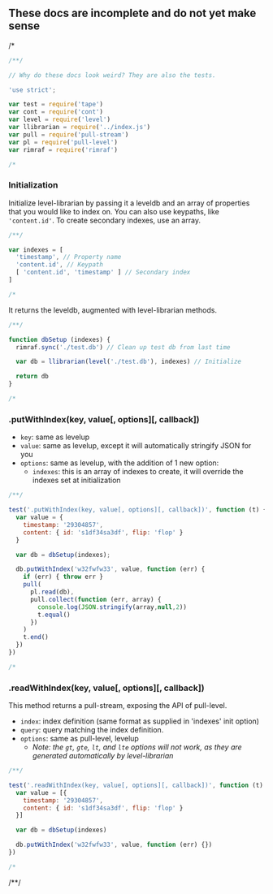 ## These docs are incomplete and do not yet make sense

/*
```javascript
/**/

// Why do these docs look weird? They are also the tests.

'use strict';

var test = require('tape')
var cont = require('cont')
var level = require('level')
var llibrarian = require('../index.js')
var pull = require('pull-stream')
var pl = require('pull-level')
var rimraf = require('rimraf')

/*
```
### Initialization
Initialize level-librarian by passing it a leveldb and an array of properties
that you would like to index on. You can also use keypaths, like `'content.id'`.
To create secondary indexes, use an array.

```javascript
/**/

var indexes = [
  'timestamp', // Property name
  'content.id', // Keypath
  [ 'content.id', 'timestamp' ] // Secondary index
]

/*
```
It returns the leveldb, augmented with level-librarian methods.

```javascript
/**/

function dbSetup (indexes) {
  rimraf.sync('./test.db') // Clean up test db from last time

  var db = llibrarian(level('./test.db'), indexes) // Initialize

  return db
}

/*
```
### .putWithIndex(key, value[, options][, callback])

- `key`: same as levelup
- `value`: same as levelup, except it will automatically stringify JSON for you
- `options`: same as levelup, with the addition of 1 new option:
  - `indexes`: this is an array of indexes to create, it will override the indexes set at initialization

```javascript
/**/

test('.putWithIndex(key, value[, options][, callback])', function (t) {
  var value = {
    timestamp: '29304857',
    content: { id: 's1df34sa3df', flip: 'flop' }
  }

  var db = dbSetup(indexes);

  db.putWithIndex('w32fwfw33', value, function (err) {
    if (err) { throw err }
    pull(
      pl.read(db),
      pull.collect(function (err, array) {
        console.log(JSON.stringify(array,null,2))
        t.equal()
      })
    )
    t.end()
  })
})

/*
```
### .readWithIndex(key, value[, options][, callback])
This method returns a pull-stream, exposing the API of pull-level.
- `index`: index definition (same format as supplied in 'indexes' init option)
- `query`: query matching the index definition.
- `options`: same as pull-level, levelup
  - _Note: the `gt`, `gte`, `lt`, and `lte` options will not work, as they are
generated automatically by level-librarian_


```javascript
/**/

test('.readWithIndex(key, value[, options][, callback])', function (t) {
  var value = [{
    timestamp: '29304857',
    content: { id: 's1df34sa3df', flip: 'flop' }
  }]

  var db = dbSetup(indexes)

  db.putWithIndex('w32fwfw33', value, function (err) {})
})

/*
```
/**/
